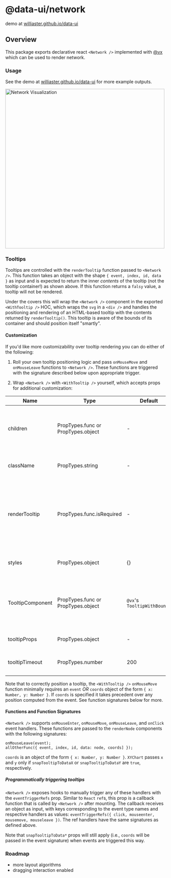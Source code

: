 # @data-ui/network

demo at <a href="https://williaster.github.io/data-ui" target="_blank">williaster.github.io/data-ui</a>

## Overview
This package exports declarative react `<Network />` implemented with <a href="vx-demo.now.sh" target="_blank">@vx</a> which can be used to render network.

### Usage
See the demo at <a href="https://williaster.github.io/data-ui" target="_blank">williaster.github.io/data-ui</a> for more example outputs.

<img width="500" alt="Network Visualization" src="https://user-images.githubusercontent.com/2024960/30942113-d1baa152-a39d-11e7-940f-f7780bf15fb9.gif">


### Tooltips
Tooltips are controlled with the `renderTooltip` function passed to `<Network />`. This function takes an object with the shape `{ event, index, id, data }` as input and is expected to return the inner _contents_ of the tooltip (not the tooltip container!) as shown above. If this function returns a `falsy` value, a tooltip will not be rendered.

Under the covers this will wrap the `<Network />` component in the exported `<WithTooltip />` HOC, which wraps the `svg` in a `<div />` and handles the positioning and rendering of an HTML-based tooltip with the contents returned by `renderTooltip()`. This tooltip is aware of the bounds of its container and should position itself "smartly".

#### Customization
If you'd like more customizability over tooltip rendering you can do either of the following:

1) Roll your own tooltip positioning logic and pass `onMouseMove` and `onMouseLeave` functions to `<Network />`. These functions are triggered with the signature described below upon appropriate trigger.

2) Wrap `<Network />` with `<WithTooltip />` yourself, which accepts props for additional customization:

Name | Type | Default | Description
------------ | ------------- | ------- | ----
children | PropTypes.func or PropTypes.object | - | Child function (to call) or element (to clone) with `onMouseMove`, `onMouseLeave`, and `tooltipData` props
className | PropTypes.string | - | Class name to add to the `<div>` container wrapper
renderTooltip | PropTypes.func.isRequired | - | Renders the _contents_ of the tooltip, signature of `({ event, data, datum, color }) => node`. If this function returns a `falsy` value, a tooltip will not be rendered.
styles | PropTypes.object | {} | Styles to add to the `<div>` container wrapper
TooltipComponent | PropTypes.func or PropTypes.object | `@vx`'s `TooltipWithBounds` | Component (not instance) to use as the tooltip container component. It is passed `top` and `left` numbers for positioning
tooltipProps | PropTypes.object | - | Props that are passed to `TooltipComponent`
tooltipTimeout | PropTypes.number | 200 | Timeout in ms for the tooltip to hide upon calling `onMouseLeave`


Note that to correctly position a tooltip, the `<WithTooltip />` `onMouseMove` function minimally requires an `event` _OR_ `coords` object of the form `{ x: Number, y: Number }`. If `coords` is specified it takes precedent over any position computed from the event. See function signatures below for more.

#### Functions and Function Signatures
`<Network />` supports `onMouseEnter`, `onMouseMove`, `onMouseLeave`, and `onClick` event handlers. These functions are passed to the `renderNode` components with the following signatures:

```
onMouseLeave(event);
allOtherFunc({ event, index, id, data: node, coords] });
```

`coords` is an object of the form `{ x: Number, y: Number }`. `XYChart` passes `x` and `y` only if `snapTooltipToDataX` or `snapTooltipToDataY` are `true`, respectively.

##### Programmatically triggering tooltips
`<Network />` exposes hooks to manually trigger any of these handlers with the `eventTriggerRefs` prop. Similar to `React` `ref`s, this prop is a callback function that is called by `<Network />` after mounting. The callback receives an object as input, with keys corresponding to the event type names and respective handlers as values: `eventTriggerRefs({ click, mouseenter, mousemove, mouseleave })`. The ref handlers have the same signatures as defined above.

Note that `snapTooltipToData*` props will still apply (i.e., `coords` will be passed in the event signature) when events are triggered this way.


### Roadmap
- more layout algorithms
- dragging interaction enabled
